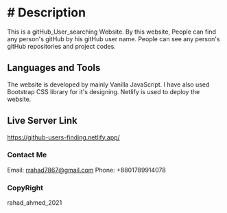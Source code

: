 # # Description
This is a gitHub_User_searching Website. By this website, People can find any person's gitHub by his gitHub user name.
People can see any person's gitHub repositories and project codes.

## Languages and Tools
The website is developed by mainly Vanilla JavaScript. I have also used Bootstrap CSS library for it's designing.
Netlify is used to deploy the website.

## Live Server Link
https://github-users-finding.netlify.app/

### Contact Me
Email: rrahad7867@gmail.com
Phone: +8801789914078

### CopyRight
rahad_ahmed_2021

